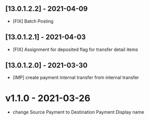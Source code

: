 ## [13.0.1.2.2] - 2021-04-09
- [FIX] Batch Posting

## [13.0.1.2.1] - 2021-04-03
- [FIX] Assignment for deposited flag for transfer detail items

## [13.0.1.2.0] - 2021-03-30
- [IMP] create payment internal transfer from internal transfer

# v1.1.0 - 2021-03-26
- change Source Payment to Destination Payment Display name

